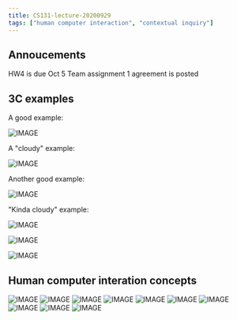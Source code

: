 ```yaml
---
title: CS131-lecture-20200929
tags: ["human computer interaction", "contextual inquiry"]
---
```


## Annoucements

HW4 is due Oct 5
Team assignment 1 agreement is posted

## 3C examples

A good example:

![IMAGE](/notes/8B3ED392B87E1BC904B2836152841262.jpg)

A "cloudy" example:

![IMAGE](/notes/D388E33EE0CB2F78C89A37B661071F3D.jpg)

Another good example:

![IMAGE](/notes/F6A29AB3D1634E8FB196BEA12D36703E.jpg)

"Kinda cloudy" example:

![IMAGE](/notes/B0F437E352870F83E4C0DEBF0BD9B74F.jpg)

![IMAGE](/notes/BBA4680E6D2F4903A3EC38A9818D8A61.jpg)

![IMAGE](/notes/6A98624FC50D366FF8AFF100F6CDAFF4.jpg)

## Human computer interation concepts

![IMAGE](/notes/2FA2142D0A95AA25C0DE137A25856495.jpg)
![IMAGE](/notes/A1A405731ED19D21F815E59410B4BD52.jpg)
![IMAGE](/notes/02C4DB5B830FFBB6A03A7E85B36EDFB3.jpg)
![IMAGE](/notes/2C66AAA63AE56E9D3FDD843E7DC40D06.jpg)
![IMAGE](/notes/CFC31CBBCA237B68B1685761B0CE195B.jpg)
![IMAGE](/notes/1BE481BEA33B288FC17A9FB551D19D91.jpg)
![IMAGE](/notes/33BFDF9B107DE9C1ED948DCC1AB00027.jpg)
![IMAGE](/notes/8659E24D301FD55C8878461846B62759.jpg)
![IMAGE](/notes/2912198056B864A82CE626C829587E70.jpg)
![IMAGE](/notes/10AA67E5243692C69E13F665508B1B8C.jpg)
